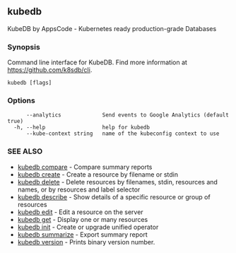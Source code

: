 ## kubedb

KubeDB by AppsCode - Kubernetes ready production-grade Databases

### Synopsis


Command line interface for KubeDB. Find more information at https://github.com/k8sdb/cli.

```
kubedb [flags]
```

### Options

```
      --analytics             Send events to Google Analytics (default true)
  -h, --help                  help for kubedb
      --kube-context string   name of the kubeconfig context to use
```

### SEE ALSO
* [kubedb compare](kubedb_compare.md)	 - Compare summary reports
* [kubedb create](kubedb_create.md)	 - Create a resource by filename or stdin
* [kubedb delete](kubedb_delete.md)	 - Delete resources by filenames, stdin, resources and names, or by resources and label selector
* [kubedb describe](kubedb_describe.md)	 - Show details of a specific resource or group of resources
* [kubedb edit](kubedb_edit.md)	 - Edit a resource on the server
* [kubedb get](kubedb_get.md)	 - Display one or many resources
* [kubedb init](kubedb_init.md)	 - Create or upgrade unified operator
* [kubedb summarize](kubedb_summarize.md)	 - Export summary report
* [kubedb version](kubedb_version.md)	 - Prints binary version number.


